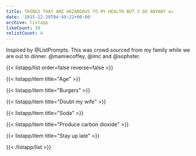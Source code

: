 ```yaml
---
title: THINGS THAT ARE HAZARDOUS TO MY HEALTH BUT I DO ANYWAY ☢☣
date: '2015-12-29T04:49:22+00:00'
archive: listapp
likeCount: 38
relistCount: 4
---
```


Inspired by @ListPrompts. This was crowd sourced from my family while we are out to dinner. @mamiecoffey, @imc and @sophster.

{{< listapp/list order=false reverse=false >}}

   {{< listapp/item title="Age" >}}

   {{< listapp/item title="Burgers" >}}

   {{< listapp/item title="Doubt my wife" >}}

   {{< listapp/item title="Soda" >}}

   {{< listapp/item title="Produce carbon dioxide" >}}

   {{< listapp/item title="Stay up late" >}}

{{< /listapp/list >}}
